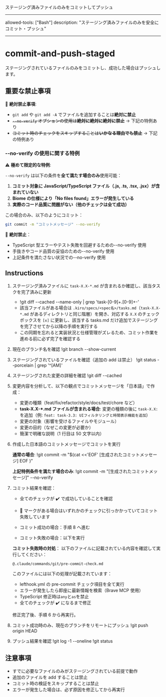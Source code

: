 ステージング済みファイルのみをコミットしてプッシュ

---

allowed-tools: ["Bash"]
description: "ステージング済みファイルのみを安全にコミット・プッシュ"

---

# commit-and-push-staged

ステージングされているファイルのみをコミットし、成功した場合はプッシュします。

## 重要な禁止事項

🚫 **絶対禁止事項**:

- `git add` や `git add -A` でファイルを追加することは**絶対に禁止**
- ~~`--no-verify` オプションの使用は**絶対に絶対に絶対に禁止**~~ → 下記の特例あり
- ~~コミット時のチェックをスキップすることは**いかなる理由でも禁止**~~ → 下記の特例あり

### --no-verify の使用に関する特例

⚠️ **極めて限定的な特例**:

`--no-verify` は以下の条件を**全て満たす場合のみ**使用可能：

1. **コミット対象に JavaScript/TypeScript ファイル（.js, .ts, .tsx, .jsx）が含まれていない**
2. **Biome の仕様により「No files found」エラーが発生している**
3. **実際のコード品質に問題がない（他のチェックは全て成功）**

この場合のみ、以下のようにコミット：

```bash
git commit -m "コミットメッセージ" --no-verify
```

🚨 **絶対禁止**：

- TypeScript 型エラーやテスト失敗を回避するための--no-verify 使用
- 手抜きやコード品質の妥協のための--no-verify 使用
- 上記条件を満たさない状況での--no-verify 使用

## Instructions

1. ステージング済みファイルに `task-X.X-*.md` が含まれるか確認し、該当タスクを完了済みに更新
   - !git diff --cached --name-only | grep 'task-[0-9]\+\.[0-9]\+-'
   - 該当ファイルがある場合は `.kiro/specs/<spec名>/tasks.md`（`task-X.X-*.md` があるディレクトリと同じ階層）を開き、対応する `X.X` のチェックボックスを `[x]` に更新し、該当する tasks.md だけ追加でステージングを完了させてから以降の手順を実行する
   - この同期を忘れると実装状況と仕様管理がズレるため、コミット作業を進める前に必ず完了を確認する

2. 現在のブランチ名を確認
   !git branch --show-current

3. ステージングされているファイルを確認（追加の add は禁止）
   !git status --porcelain | grep '^[AM]'

4. ステージングされた変更の詳細を確認
   !git diff --cached

5. 変更内容を分析して、以下の観点でコミットメッセージを「日本語」で作成：
   - 変更の種類（feat/fix/refactor/style/docs/test/chore など）
   - **task-X.X-\*.md ファイルが含まれる場合**: 変更の種類の後に `task-X.X:` を追加（例: `feat: task-3.3: UIフィルタリングと時間表示機能を追加`）
   - 変更の対象（影響を受けるファイルやモジュール）
   - 変更の目的（なぜこの変更が必要か）
   - 簡潔で明確な説明（1 行目は 50 文字以内）

6. 作成した日本語のコミットメッセージでコミットを実行

   **通常の場合**:
   !git commit -m "$(cat <<'EOF'
   [生成されたコミットメッセージ]
   EOF
   )"

   **上記特例条件を満たす場合のみ**:
   !git commit -m "[生成されたコミットメッセージ]" --no-verify

7. コミット結果を確認：
   - 全てのチェックが ✔️ で成功していることを確認
   - 🥊 マークがある場合はいずれかのチェックに引っかかっていてコミット失敗しています

   - コミット成功の場合：手順 8 へ進む
   - コミット失敗の場合：以下を実行

   **コミット失敗時の対処**：
   以下のファイルに記載されている内容を確認して実行してください：

   ```
   @.claude/commands/git/pre-commit-check.md
   ```

   このファイルには以下の処理が記載されています：
   - lefthook.yml の pre-commit チェック項目を全て実行
   - エラーが発生したら即座に最新情報を検索（Brave MCP 使用）
   - TypeScript 修正時は`any`と`as`を禁止
   - 全てのチェックが ✔️ になるまで修正

   修正完了後、手順 6 から再実行。

8. コミット成功時のみ、現在のブランチをリモートにプッシュ
   !git push origin HEAD

9. プッシュ結果を確認
   !git log -1 --oneline
   !git status

## 注意事項

- すでに必要なファイルのみがステージングされている前提で動作
- 追加のファイルを add することは禁止
- コミット時の検証をスキップすることは禁止
- エラーが発生した場合は、必ず原因を修正してから再実行
